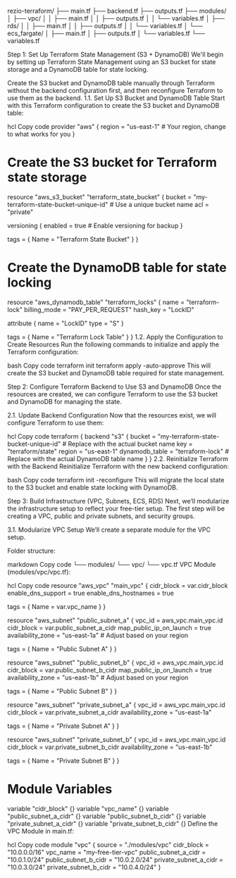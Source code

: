 
rezio-terraform/
├── main.tf
├── backend.tf
├── outputs.tf
├── modules/
│   ├── vpc/
│   │   ├── main.tf
│   │   ├── outputs.tf
│   │   └── variables.tf
│   ├── rds/
│   │   ├── main.tf
│   │   ├── outputs.tf
│   │   └── variables.tf
│   └── ecs_fargate/
│       ├── main.tf
│       ├── outputs.tf
│       └── variables.tf
└── variables.tf

Step 1: Set Up Terraform State Management (S3 + DynamoDB)
We'll begin by setting up Terraform State Management using an S3 bucket for state storage and a DynamoDB table for state locking.

Create the S3 bucket and DynamoDB table manually through Terraform without the backend configuration first, and then reconfigure Terraform to use them as the backend.
1.1. Set Up S3 Bucket and DynamoDB Table
Start with this Terraform configuration to create the S3 bucket and DynamoDB table:

hcl
Copy code
provider "aws" {
  region = "us-east-1"  # Your region, change to what works for you
}

# Create the S3 bucket for Terraform state storage
resource "aws_s3_bucket" "terraform_state_bucket" {
  bucket = "my-terraform-state-bucket-unique-id"  # Use a unique bucket name
  acl    = "private"

  versioning {
    enabled = true  # Enable versioning for backup
  }

  tags = {
    Name = "Terraform State Bucket"
  }
}

# Create the DynamoDB table for state locking
resource "aws_dynamodb_table" "terraform_locks" {
  name         = "terraform-lock"
  billing_mode = "PAY_PER_REQUEST"
  hash_key     = "LockID"

  attribute {
    name = "LockID"
    type = "S"
  }

  tags = {
    Name = "Terraform Lock Table"
  }
}
1.2. Apply the Configuration to Create Resources
Run the following commands to initialize and apply the Terraform configuration:

bash
Copy code
terraform init
terraform apply -auto-approve
This will create the S3 bucket and DynamoDB table required for state management.

Step 2: Configure Terraform Backend to Use S3 and DynamoDB
Once the resources are created, we can configure Terraform to use the S3 bucket and DynamoDB for managing the state.

2.1. Update Backend Configuration
Now that the resources exist, we will configure Terraform to use them:

hcl
Copy code
terraform {
  backend "s3" {
    bucket         = "my-terraform-state-bucket-unique-id"  # Replace with the actual bucket name
    key            = "terraform/state"
    region         = "us-east-1"
    dynamodb_table = "terraform-lock"  # Replace with the actual DynamoDB table name
  }
}
2.2. Reinitialize Terraform with the Backend
Reinitialize Terraform with the new backend configuration:

bash
Copy code
terraform init -reconfigure
This will migrate the local state to the S3 bucket and enable state locking with DynamoDB.

Step 3: Build Infrastructure (VPC, Subnets, ECS, RDS)
Next, we’ll modularize the infrastructure setup to reflect your free-tier setup. The first step will be creating a VPC, public and private subnets, and security groups.

3.1. Modularize VPC Setup
We’ll create a separate module for the VPC setup.

Folder structure:

markdown
Copy code
└── modules/
    └── vpc/
        └── vpc.tf
VPC Module (modules/vpc/vpc.tf):

hcl
Copy code
resource "aws_vpc" "main_vpc" {
  cidr_block = var.cidr_block
  enable_dns_support = true
  enable_dns_hostnames = true

  tags = {
    Name = var.vpc_name
  }
}

resource "aws_subnet" "public_subnet_a" {
  vpc_id                  = aws_vpc.main_vpc.id
  cidr_block              = var.public_subnet_a_cidr
  map_public_ip_on_launch = true
  availability_zone       = "us-east-1a"  # Adjust based on your region

  tags = {
    Name = "Public Subnet A"
  }
}

resource "aws_subnet" "public_subnet_b" {
  vpc_id                  = aws_vpc.main_vpc.id
  cidr_block              = var.public_subnet_b_cidr
  map_public_ip_on_launch = true
  availability_zone       = "us-east-1b"  # Adjust based on your region

  tags = {
    Name = "Public Subnet B"
  }
}

resource "aws_subnet" "private_subnet_a" {
  vpc_id            = aws_vpc.main_vpc.id
  cidr_block        = var.private_subnet_a_cidr
  availability_zone = "us-east-1a"

  tags = {
    Name = "Private Subnet A"
  }
}

resource "aws_subnet" "private_subnet_b" {
  vpc_id            = aws_vpc.main_vpc.id
  cidr_block        = var.private_subnet_b_cidr
  availability_zone = "us-east-1b"

  tags = {
    Name = "Private Subnet B"
  }
}

# Module Variables
variable "cidr_block" {}
variable "vpc_name" {}
variable "public_subnet_a_cidr" {}
variable "public_subnet_b_cidr" {}
variable "private_subnet_a_cidr" {}
variable "private_subnet_b_cidr" {}
Define the VPC Module in main.tf:

hcl
Copy code
module "vpc" {
  source = "./modules/vpc"
  cidr_block = "10.0.0.0/16"
  vpc_name   = "my-free-tier-vpc"
  public_subnet_a_cidr = "10.0.1.0/24"
  public_subnet_b_cidr = "10.0.2.0/24"
  private_subnet_a_cidr = "10.0.3.0/24"
  private_subnet_b_cidr = "10.0.4.0/24"
}